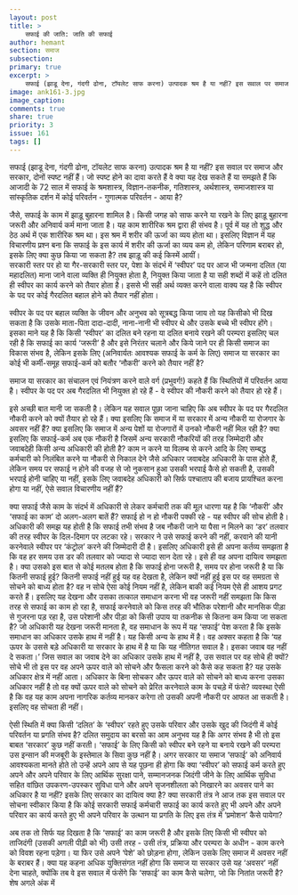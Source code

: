 ```yaml
---
layout: post
title: >
    सफाई की जाति: जाति की सफाई
author: hemant
section: समाज
subsection:
primary: true
excerpt: >
    सफाई (झाडू देना, गंदगी ढोना, टॉयलेट साफ करना) उत्पादक श्रम है या नहीं? इस सवाल पर समाज और सरकार, दोनों स्पष्ट नहीं हैं। जो स्पष्ट होने का दावा करते हैं वे क्या यह देख सकते हैं या समझते हैं कि आजादी के 72 साल में सफाई के श्रमशास्त्र, विज्ञान-तकनीक, गतिशास्त्र, अर्थशास्त्र, समाजशास्त्र या सांस्कृतिक दर्शन में कोई परिवर्तन - गुणात्मक परिवर्तन - आया है?
image: ank161-3.jpg
image_caption: 
comments: true
share: true
priority: 3
issue: 161
tags: []
---
```


सफाई (झाडू देना, गंदगी ढोना, टॉयलेट साफ करना) उत्पादक श्रम है या नहीं? इस सवाल पर समाज और सरकार, दोनों स्पष्ट नहीं हैं। जो स्पष्ट होने का दावा करते हैं वे क्या यह देख सकते हैं या समझते हैं कि आजादी के 72 साल में सफाई के श्रमशास्त्र, विज्ञान-तकनीक, गतिशास्त्र, अर्थशास्त्र, समाजशास्त्र या सांस्कृतिक दर्शन में कोई परिवर्तन - गुणात्मक परिवर्तन - आया है?

जैसे, सफाई के काम में झाड़ू बुहारना शामिल है। किसी जगह को साफ करने या रखने के लिए झाड़ू बुहारना जरूरी और अनिवार्य कर्म माना जाता है। यह काम शारीरिक श्रम द्वारा ही संभव है। पूर्व में यह तो शुद्ध और ठेठ अर्थ में एक शारीरिक श्रम था। इस श्रम में शरीर की ऊर्जा का व्यय होता था। इसलिए विज्ञान में यह विचारणीय प्रश्न बना कि सफाई के इस कार्य में शरीर की ऊर्जा का व्यय कम हो, लेकिन परिणाम बराबर हो, इसके लिए क्या कुछ किया जा सकता है? तब झाड़ू की कई किस्में आयीं।      
सरकारी स्तर पर हो या गैर-सरकारी स्तर पर, पेशा के संदर्भ में ‘स्वीपर’ पद पर आज भी जन्मना दलित (या महादलित) माना जाने वाला व्यक्ति ही नियुक्त होता है, नियुक्त किया जाता है या सही शब्दों में कहें तो दलित ही स्वीपर का कार्य करने को तैयार होता है। इससे भी सही अर्थ व्यक्त करने वाला वाक्य यह है कि स्वीपर के पद पर कोई गैरदलित बहाल होने को तैयार नहीं होता।

स्वीपर के पद पर बहाल व्यक्ति के जीवन और अनुभव को सूत्रबद्ध किया जाय तो यह किसीको भी दिख सकता है कि उसके माता-पिता दादा-दादी, नाना-नानी भी स्वीपर थे और उसके बच्चे भी स्वीपर होंगे। इसका माने यह है कि किसी ‘स्वीपर’ का दलित बने रहना या दलित बनाये रखने की परम्परा इसलिए चल रही है कि सफाई का कार्य ‘जरूरी’ है और इसे निरंतर चलाने और किये जाने पर ही किसी समाज का विकास संभव है, लेकिन इसके लिए (अनिवार्यतः आवश्यक सफाई के कर्म के लिए) समाज या सरकार का कोई भी कर्मी-समूह सफाई-कर्म को बतौर ‘नौकरी’ करने को तैयार नहीं है?

समाज या सरकार का संचालन एवं नियंत्रण करने वाले वर्ग (प्रभुवर्ग!) कहते हैं कि स्थितियों में परिवर्तन आया है। स्वीपर के पद पर अब गैरदलित भी नियुक्त हो रहे हैं - वे स्वीपर की नौकरी करने को तैयार हो रहे हैं।

इसे अच्छी बात मानी जा सकती है। लेकिन यह सवाल पूछा जाना चाहिए कि अब स्वीपर के पद पर गैरदलित नौकरी करने को क्यों तैयार हो रहे हैं। क्या इसलिए कि समाज में या सरकार में अन्य नौकरी या रोजगार के अवसर नहीं हैं? क्या इसलिए कि समाज में अन्य पेशों या रोजगारों में उनको नौकरी नहीं मिल रही है? क्या इसलिए कि सफाई-कर्म अब एक नौकरी है जिसमें अन्य सरकारी नौकरियों की तरह जिम्मेदारी और जवाबदेही किसी अन्य अधिकारी की होती है? काम न करने या विलम्ब से करने आदि के लिए सम्बद्ध कर्मचारी को निलंबित करने या नौकरी से निकाल देने जैसे अधिकार जवाबदेह अधिकारी के पास होते हैं, लेकिन समय पर सफाई न होने की वजह से जो नुकसान हुआ उसकी भरपाई कैसे हो सकती है, उसकी भरपाई होनी चाहिए या नहीं, इसके लिए जवाबदेह अधिकारी को सिर्फ पश्चाताप की बजाय प्रायश्चित करना होगा या नहीं, ऐसे सवाल विचारणीय नहीं हैं?

क्या सफाई जैसे काम के संदर्भ में अधिकारी से लेकर कर्मचारी तक की मूल धारणा यह है कि ‘नौकरी’ और ‘सफाई का काम’ दो अलग-अलग बातें हैं? सफाई हो न हो नौकरी पक्की रहे - यह स्वीपर की सोच होती है। अधिकारी की समझ यह होती है कि सफाई तभी संभव है जब नौकरी जाने या पैसा न मिलने का ‘डर’ तलवार की तरह स्वीपर के दिल-दिमाग पर लटका रहे। सरकार ने उसे सफाई करने की नहीं, करवाने की यानी करनेवाले स्वीपर पर ‘कंट्रोल’ करने की जिम्मेदारी दी है। इसलिए अधिकारी इसे ही अपना कर्तव्य समझता है कि वह हर समय उस डर की तलवार को ज्यादा से ज्यादा सान देता रहे। इसे ही वह अपना दायित्व समझता है। क्या उसको इस बात से कोई मतलब होता है कि सफाई होना जरूरी है, समय पर होना जरूरी है या कि कितनी सफाई हुई? कितनी सफाई नहीं हुई यह वह देखता है, लेकिन क्यों नहीं हुई इस पर वह समग्रता से सोचने को बाध्य होता है? वह न सोचे ऐसा कोई नियम नहीं है, लेकिन बाकी कई नियम ऐसे ही आशय प्रगट करते हैं। इसलिए यह देखना और उसका तत्काल समाधान करना भी वह जरूरी नहीं समझता कि किस तरह से सफाई का काम हो रहा है, सफाई करनेवाले को किस तरह की भौतिक परेशानी और मानसिक पीड़ा से गुजरना पड़ रहा है, उस परेशानी और पीड़ा को किसी उपाय या तकनीक से कितना कम किया जा सकता है? जो अधिकारी यह देखना जरूरी मानता है, वह समाधान के रूप में यह ‘सफाई’ पेश करता है कि इसके समाधान का अधिकार उसके हाथ में नहीं है। यह किसी अन्य के हाथ में है। वह अक्सर कहता है कि ‘यह ऊपर के उससे बड़े अधिकारी या सरकार के हाथ में है या कि यह नीतिगत सवाल है। इसका जवाब वह नहीं दे सकता।’ जिस सवाल का जवाब देने का अधिकार उसके हाथ में नहीं है, उस सवाल पर वह सोचे ही क्यों? सोचे भी तो इस पर वह अपने ऊपर वाले को सोचने और फैसला करने को कैसे कह सकता है? यह उसके अधिकार क्षेत्र में नहीं आता। अधिकार के बिना सोचकर और ऊपर वाले को सोचने को बाध्य करना उसका अधिकार नहीं है तो वह क्यों ऊपर वाले को सोचने को प्रेरित करनेवाले काम के पचड़े में फंसे? व्यवस्था ऐसी है कि वह यह काम अपना नागरिक कर्तव्य मानकर करेगा तो उसकी अपनी नौकरी पर आफत आ सकती है। इसलिए वह सोचता ही नहीं।

ऐसी स्थिति में क्या किसी ‘दलित’ के ‘स्वीपर’ रहते हुए उसके परिवार और उसके खुद की जिदंगी में कोई परिवर्तन या प्रगति संभव है? दलित समुदाय का बरसो का आम अनुभव यह है कि अगर संभव है भी तो इस बाबत ‘सरकार’ कुछ नहीं करती। ‘सफाई’ के लिए किसी को स्वीपर बने रहने या बनाये रखने की परम्परा उस इन्सान की मजबूरी के इस्तेमाल के सिवा कुछ नहीं है। अगर सरकार या समाज ‘सफाई’ को अनिवार्य आवश्यकता मानते होते तो उन्हें अपने आप से यह पूछना ही होगा कि क्या ‘स्वीपर’ को सफाई कर्म करते हुए अपने और अपने परिवार के लिए आर्थिक सुरक्षा पाने, सम्मानजनक जिदंगी जीने के लिए आर्थिक सुविधा सहित वांछित उपकरण-उपस्कर सुविधा पाने और अपने सृजनशीलता को निखारने का अवसर पाने का अधिकार है या नहीं? इसके लिए सरकार का दायित्व क्या है? क्या सरकारी तंत्र ने आज तक इस सवाल पर सोचना स्वीकार किया है कि कोई सरकारी सफाई कर्मचारी सफाई का कार्य करते हुए भी अपने और अपने परिवार का कार्य करते हुए भी अपने परिवार के उत्थान या प्रगति के लिए इस तंत्र में ‘प्रमोशन’ कैसे पायेगा?

अब तक तो सिर्फ यह दिखता है कि ‘सफाई’ का काम जरूरी है और इसके लिए किसी भी स्वीपर को ताजिदंगी (उसकी अगली पीढ़ी को भी) उसी तरह - उसी तंत्र, प्रक्रिया और परम्परा के अधीन - काम करने को विवश रहना पड़ेगा। या फिर उसे अपने ‘पेशे’ को छोड़ना होगा, लेकिन उसके लिए समाज में अवसर नहीं के बराबर हैं। क्या यह कहना अधिक युक्तिसंगत नहीं होगा कि समाज या सरकार उसे यह ‘अवसर’ नहीं देना चाहते, क्योंकि तब वे इस सवाल में फंसेंगे कि ‘सफाई’ का काम कैसे चलेगा, जो कि नितांत जरूरी है?
शेष अगले अंक में
